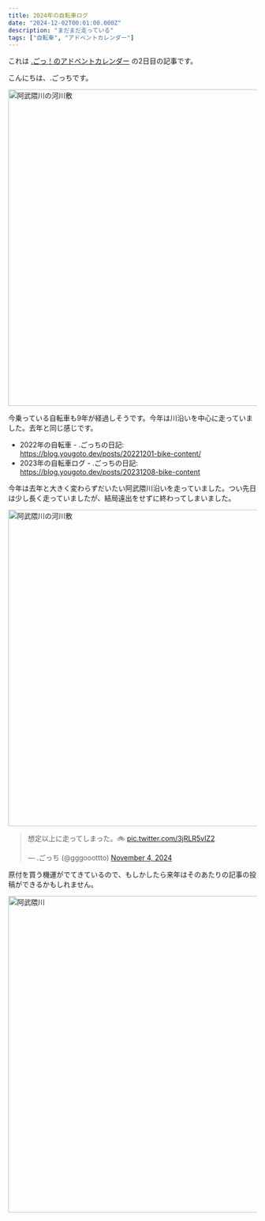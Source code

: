 ```yaml
---
title: 2024年の自転車ログ
date: "2024-12-02T00:01:00.000Z"
description: "まだまだ走っている"
tags: ["自転車", "アドベントカレンダー"]
---
```


これは [.ごっ！のアドベントカレンダー](https://adventar.org/calendars/10323) の2日目の記事です。

こんにちは、.ごっちです。

<img width="640" alt="阿武隈川の河川敷" src="/assets/images/posts/20241202-bike-content/PXL_20240518_080910734.jpg">

今乗っている自転車も9年が経過しそうです。今年は川沿いを中心に走っていました。去年と同じ感じです。

- 2022年の自転車 - .ごっちの日記: https://blog.yougoto.dev/posts/20221201-bike-content/
- 2023年の自転車ログ - .ごっちの日記: https://blog.yougoto.dev/posts/20231208-bike-content

今年は去年と大きく変わらずだいたい阿武隈川沿いを走っていました。つい先日は少し長く走っていましたが、結局遠出をせずに終わってしまいました。

<img width="640" alt="阿武隈川の河川敷" src="/assets/images/posts/20241202-bike-content/PXL_20240912_083418764.jpg">

<blockquote class="twitter-tweet"><p lang="ja" dir="ltr">想定以上に走ってしまった。🚲️ <a href="https://t.co/3jRLR5vIZ2">pic.twitter.com/3jRLR5vIZ2</a></p>&mdash; .ごっち (@gggooottto) <a href="https://twitter.com/gggooottto/status/1853320757671240136?ref_src=twsrc%5Etfw">November 4, 2024</a></blockquote>

原付を買う機運がでてきているので、もしかしたら来年はそのあたりの記事の投稿ができるかもしれません。

<img width="640" alt="阿武隈川" src="/assets/images/posts/20241202-bike-content/PXL_20240218_052640182-EFFECTS.jpg">
